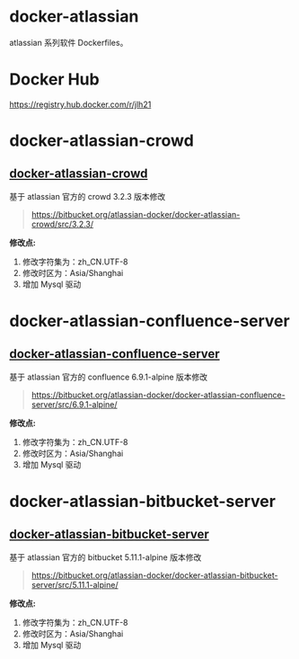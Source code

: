 # docker-atlassian

atlassian 系列软件 Dockerfiles。

# Docker Hub

https://registry.hub.docker.com/r/jlh21

# docker-atlassian-crowd
## [docker-atlassian-crowd](https://github.com/jiangliheng/docker-atlassian/tree/master/docker-atlassian-crowd)

基于 atlassian 官方的 crowd 3.2.3 版本修改
> https://bitbucket.org/atlassian-docker/docker-atlassian-crowd/src/3.2.3/

**修改点:**
1. 修改字符集为：zh_CN.UTF-8
2. 修改时区为：Asia/Shanghai
3. 增加 Mysql 驱动


# docker-atlassian-confluence-server
## [docker-atlassian-confluence-server](https://github.com/jiangliheng/docker-atlassian/tree/master/docker-atlassian-confluence-server)

基于 atlassian 官方的 confluence 6.9.1-alpine 版本修改
> https://bitbucket.org/atlassian-docker/docker-atlassian-confluence-server/src/6.9.1-alpine/

**修改点:**
1. 修改字符集为：zh_CN.UTF-8
2. 修改时区为：Asia/Shanghai
3. 增加 Mysql 驱动


# docker-atlassian-bitbucket-server
## [docker-atlassian-bitbucket-server](https://github.com/jiangliheng/docker-atlassian/tree/master/docker-atlassian-bitbucket-server)

基于 atlassian 官方的 bitbucket 5.11.1-alpine 版本修改
> https://bitbucket.org/atlassian-docker/docker-atlassian-bitbucket-server/src/5.11.1-alpine/

**修改点:**
1. 修改字符集为：zh_CN.UTF-8
2. 修改时区为：Asia/Shanghai
3. 增加 Mysql 驱动
